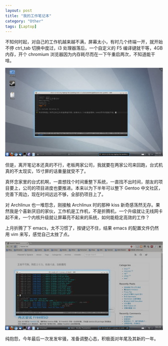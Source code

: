 ```yaml
---
layout: post
title: "我的工作笔记本"
category: "Other"
tags: [Laptop]
---
```


不知何时起，对自己的工作机越来越不满，屏幕太小，有时几个终端一开，就开始不停 ctrl_tab 切换中度过，i3 处理器落后，一个自定义的 F5 编译键就干等，4GB 内存，开个 chromium 浏览器因为内存耗尽而在一下午重启两次，不知道能干啥。

![Desktop](/cdn/images/2013/12/desktop.jpg)

<!-- more -->

但是，离开笔记本还真的不行，老板两家公司，我就要在两家公司来回跑，台式机真的不太现实，15寸屏的话重量就受不了。

真怀念家里的台式机啊，一直想找个时间重整下系统，一直找不出时间，朋友的项目要上，公司的项目进度也要推进。本来以为下半年可以整下 Gentoo 中文社区，完善下周边，现在时间远远不够，全部扔项目上了。

对 Archlinux 也一堆怨念，刚接触 Archlinux 时的那种 kiss 新奇感荡然无存。果然我是个喜新厌旧的家伙，工作机是工作机，不是折腾机，一个升级就让无线网卡起不来，一个内核升级就让屏幕亮不起来的系统，如何能稳定高效的工作？

上月折腾了下 emacs，太不习惯了，按键记不住，结果 emacs 的配置文件仍然用 vim 来写，感觉自己太挫了点。

![Browser](/cdn/images/2013/12/browser.jpg)

纯抱怨，今年最后一次发发牢骚，准备调整心态，积极面对年尾及其新的一年。
